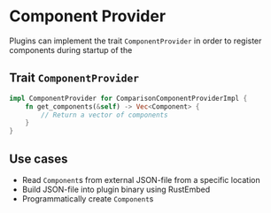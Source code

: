 # Component Provider

Plugins can implement the trait `ComponentProvider` in order to register components during startup of the 

## Trait `ComponentProvider`

```rust
impl ComponentProvider for ComparisonComponentProviderImpl {
    fn get_components(&self) -> Vec<Component> {
        // Return a vector of components
    }
}
```

## Use cases

* Read `Component`s from external JSON-file from a specific location
* Build JSON-file into plugin binary using RustEmbed
* Programmatically create `Component`s
